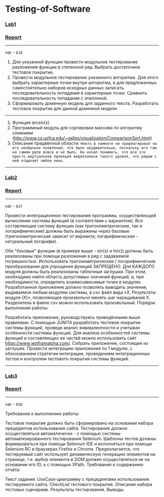 # Testing-of-Software
### [Lab1](https://github.com/FooolyHARD/Testing-of-Software/tree/lab1)
### [Report](https://github.com/FooolyHARD/Testing-of-Software/blob/main/TPO1.pdf)
---
var - `618`

1. Для указанной функции провести модульное тестирование разложения функции в степенной ряд. Выбрать достаточное тестовое покрытие.
2. Провести модульное тестирование указанного алгоритма. Для этого выбрать характерные точки внутри алгоритма, и для предложенных самостоятельно наборов исходных данных записать последовательность попадания в характерные точки. Сравнить последовательность попадания с эталонной.
3. Сформировать доменную модель для заданного текста.  Разработать тестовое покрытие для данной доменной модели
---
1. Функция arcsin(x)
2. Программный модуль для сортировки массива по алгоритму слиянием (http://www.cs.usfca.edu/~galles/visualization/ComparisonSort.html)
3. Описание предметной области:
`Никто в комнате не прореагировал на его необычное появление, что было неудивительно, поскольку его там на самом деле вовсе и не было. Он начал понимать, что все это просто виртуальная проекция видеозаписи такого уровня, что рядом с ней отдыхает любое кино.`
---
### [Lab2](https://github.com/FooolyHARD/Testing-of-Software/tree/lab2)
### [Report](https://github.com/FooolyHARD/Testing-of-Software/blob/main/TPO2.pdf)
---
var - `637`

Провести интеграционное тестирование программы, осуществляющей вычисление системы функций (в соответствии с вариантом).
Все составляющие систему функции (как тригонометрические, так и логарифмические) должны быть выражены через базовые (тригонометрическая зависит от варианта; логарифмическая - натуральный логарифм).

Обе "базовые" функции (в примере выше - sin(x) и ln(x)) должны быть реализованы при помощи разложения в ряд с задаваемой погрешностью. Использовать тригонометрические / логарифмические преобразования для упрощения функций ЗАПРЕЩЕНО.
Для КАЖДОГО модуля должны быть реализованы табличные заглушки. При этом, необходимо найти область допустимых значений функций, и, при необходимости, определить взаимозависимые точки в модулях.
Разработанное приложение должно позволять выводить значения, выдаваемое любым модулем системы, в сsv файл вида «X, Результаты модуля (X)», позволяющее произвольно менять шаг наращивания Х. Разделитель в файле csv можно использовать произвольный.
Порядок выполнения работы:

Разработать приложение, руководствуясь приведёнными выше правилами.
С помощью JUNIT4 разработать тестовое покрытие системы функций, проведя анализ эквивалентности и учитывая особенности системы функций. Для анализа особенностей системы функций и составляющих ее частей можно использовать сайт https://www.wolframalpha.com/.
Собрать приложение, состоящее из заглушек. Провести интеграцию приложения по 1 модулю, с обоснованием стратегии интеграции, проведением интеграционных тестов и контролем тестового покрытия системы функций.

---
### [Lab3](https://github.com/FooolyHARD/Testing-of-Software/tree/lab3)
### [Report](https://github.com/FooolyHARD/Testing-of-Software/blob/main/TPO3.pdf)
---
var - `658`

Требования к выполнению работы:

Тестовое покрытие должно быть сформировано на основании набора прецедентов использования сайта.
Тестирование должно осуществляться автоматически - с помощью системы автоматизированного тестирования Selenium.
Шаблоны тестов должны формироваться при помощи Selenium IDE и исполняться при помощи Selenium RC в браузерах Firefox и Chrome.
Предполагается, что тестируемый сайт использует динамическую генерацию элементов на странице, т.е. выбор элемента в DOM должен осуществляться не на основании его ID, а с помощью XPath.
Требования к содержанию отчёта:

Текст задания.
UseCase-диаграмму с прецедентами использования тестируемого сайта.
CheckList тестового покрытия.
Описание набора тестовых сценариев.
Результаты тестирования.
Выводы.
